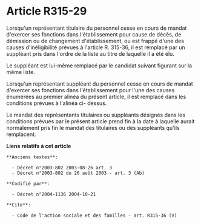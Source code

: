 # Article R315-29

Lorsqu'un représentant titulaire du personnel cesse en cours de mandat d'exercer ses fonctions dans l'établissement pour
cause de décès, de démission ou de changement d'établissement, ou est frappé d'une des causes d'inéligibilité prévues à
l'article R. 315-36, il est remplacé par un suppléant pris dans l'ordre de la liste au titre de laquelle il a été élu.

Le suppléant est lui-même remplacé par le candidat suivant figurant sur la même liste.

Lorsqu'un représentant suppléant du personnel cesse en cours de mandat d'exercer ses fonctions dans l'établissement pour
l'une des causes énumérées au premier alinéa du présent article, il est remplacé dans les conditions prévues à l'alinéa ci-
dessus.

Le mandat des représentants titulaires ou suppléants désignés dans les conditions prévues par le présent article prend fin à
la date à laquelle aurait normalement pris fin le mandat des titulaires ou des suppléants qu'ils remplacent.

**Liens relatifs à cet article**

	**Anciens textes**:

	  - Décret n°2003-802 2003-08-26 art. 3
	  - Décret n°2003-802 du 26 août 2003 - art. 3 (Ab)

	**Codifié par**:

	  - Décret n°2004-1136 2004-10-21

	**Cite**:

	  - Code de l'action sociale et des familles - art. R315-36 (V)

